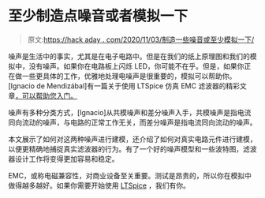 # 至少制造点噪音或者模拟一下

> 原文:[https://hack aday . com/2020/11/03/制造一些噪音或至少模拟一下/](https://hackaday.com/2020/11/03/make-some-noise-or-simulate-it-at-least/)

噪声是生活中的事实，尤其是在电子电路中。但是在我们的纸上原理图和我们的模拟中，没有噪声。如果你在电路板上闪烁 LED，你可能不在乎。但是，如果你正在做一些更具体的工作，优雅地处理电噪声是很重要的，模拟可以帮助你。[Ignacio de Mendizábal]有一篇关于使用 LTSpice 仿真 EMC 滤波器的精彩文章[，可以帮助您入门。](https://www.allaboutcircuits.com/technical-articles/designing-and-simulating-emc-filters-ltspice/)

噪声有多种分类方式，[Ignacio]从共模噪声和差分噪声入手，共模噪声是指电流同向流动的噪声，与电路的正常工作无关，而差分噪声是指电流同向流动的噪声。

本文展示了如何对这两种噪声进行建模，还介绍了如何对真实电路元件进行建模，以便更精确地捕捉真实滤波器的行为。有了一个好的噪声模型和一些波特图，滤波器设计工作将变得更加容易和稳定。

EMC，或称电磁兼容性，对商业设备至关重要。测试是昂贵的，所以你在模拟中做得越多越好。如果你需要开始使用 [LTSpice](https://hackaday.com/2017/10/09/one-mans-tale-of-emc-compliance-testing/) ，我们有你。